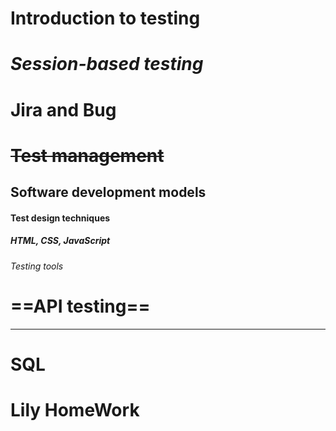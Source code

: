 # Introduction to testing
# *Session-based testing*
# **Jira and Bug**
# ~~Test management~~
## Software development models
#### Test design techniques
##### HTML, CSS, JavaScript
###### Testing tools
# ==API testing== 
***
# SQL
# Lily HomeWork